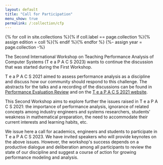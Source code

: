 ```yaml
---
layout: default
title: "Call for Participation"
menu_show: true
permalink: /:collection/cfp
---
```

{% for coll in site.collections %}{% if coll.label == page.collection %}{% assign edition = coll %}{% endif %}{% endfor %} {%- assign year = page.collection -%}

The Second International Workshop on Teaching Performance Analysis of Computer Systems (T e a P A C S 2023) wants to continue the discussion that was started during the First Workshop.

T e a P A C S 2021 aimed to assess performance analysis as a discipline and discuss how our community should respond to this challenge. The abstracts for the talks and a recording of the discussions can be found in [Performance Evaluation Review](https://dl.acm.org/toc/sigmetrics/2022/49/4 ) and on the [T e a P A C S 2021 website](https://www.performance2021.deib.polimi.it/www.performance2021.deib.polimi.it/teapacs/index.html).

This Second Workshop aims to explore further the issues raised in T e a P A C S 2021: the importance of performance analysis, ignorance of related concepts among industry engineers and systems researchers, students' weakness in mathematical preparation, the need to accommodate their current interests and learning habits, etc.

We issue here a call for academics, engineers and students to participate in T e a P A C S 2023.  We have invited speakers who will provide keynotes on the above issues. However, the workshop's success depends on a productive dialogue and deliberation among all participants to review the state of our discipline and suggest a course of action for growing performance modeling and analysis.
